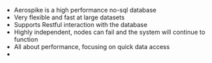 * Aerospike is a high performance no-sql database
* Very flexible and fast at large datasets
* Supports Restful interaction with the database
* Highly independent, nodes can fail and the system will continue to function
* All about performance, focusing on quick data access
* 